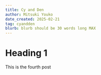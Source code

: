```yaml
---
title: Cy and Den
author: Mitsuki Youko
date_created: 2025-02-21
tag: cyandden
blurb: blurb should be 30 words long MAX
---
```


# Heading 1

This is the fourth post